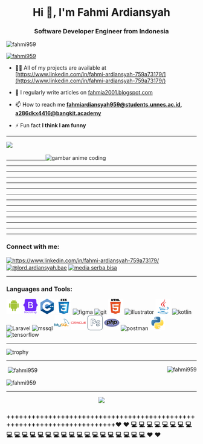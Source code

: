 <h1 align="center">Hi 👋, I'm Fahmi Ardiansyah</h1>
<h3 align="center">Software Developer Engineer from Indonesia</h3>


<p align="left"> <img src="https://komarev.com/ghpvc/?username=fahmi959&label=Profile%20views&color=0e75b6&style=flat" alt="fahmi959" /> </p>

<p align="left"> <a href="https://github.com/fahmi959/github-profile-trophy"><img src="https://github-profile-trophy.vercel.app/?username=ryo-ma&theme=discord" alt="fahmi959" /></a> </p>


- 👨‍💻 All of my projects are available at [https://www.linkedin.com/in/fahmi-ardiansyah-759a73179/](https://www.linkedin.com/in/fahmi-ardiansyah-759a73179/)

- 📝 I regularly write articles on [fahmia2001.blogspot.com](fahmia2001.blogspot.com)

- 📫 How to reach me **fahmiardiansyah959@students.unnes.ac.id, a286dkx4416@bangkit.academy**

- ⚡ Fun fact **I think I am funny**  
<hr>

<img align='left' width ="400" src="https://i.pinimg.com/originals/e8/f4/53/e8f453469a3ec97ecd354df465d73913.gif">
<br><br>
<img align= "right" alt ="gambar anime coding" width ="400" src="https://developers.giphy.com/branch/master/static/api-512d36c09662682717108a38bbb5c57d.gif">

<hr><hr><hr><hr><hr><hr><hr><hr><hr><hr><hr><hr><hr><hr>


<h3 align="left">Connect with me: </h3>

<p align="left">
<a href="https://www.linkedin.com/in/fahmi-ardiansyah-759a73179/" target="blank"><img align="center" src="https://raw.githubusercontent.com/rahuldkjain/github-profile-readme-generator/master/src/images/icons/Social/linked-in-alt.svg" alt="https://www.linkedin.com/in/fahmi-ardiansyah-759a73179/" height="30" width="40" /></a>
<a href="https://instagram.com/ardgamingfahmi" target="blank"><img align="center" src="https://raw.githubusercontent.com/rahuldkjain/github-profile-readme-generator/master/src/images/icons/Social/instagram.svg" alt="@lord.ardiansyah.bae" height="30" width="40" /></a>
<a href="https://www.youtube.com/@mediaserbabisa1474/videos"  target="blank"><img align="center" src="https://raw.githubusercontent.com/rahuldkjain/github-profile-readme-generator/master/src/images/icons/Social/youtube.svg" alt="media serba bisa" height="30" width="40" /></a>
</p><hr>



<h3 align="left">Languages and Tools:</h3>
<p align="left"> 
<img src="https://raw.githubusercontent.com/devicons/devicon/master/icons/android/android-original-wordmark.svg" alt="android" width="40" height="40"/>
<img src="https://raw.githubusercontent.com/devicons/devicon/master/icons/bootstrap/bootstrap-plain-wordmark.svg" alt="bootstrap" width="40" height="40"/>
<img src="https://raw.githubusercontent.com/devicons/devicon/master/icons/cplusplus/cplusplus-original.svg" alt="cplusplus" width="40" height="40"/>
<img src="https://raw.githubusercontent.com/devicons/devicon/master/icons/css3/css3-original-wordmark.svg" alt="css3" width="40" height="40"/>
<img src="https://www.vectorlogo.zone/logos/figma/figma-icon.svg" alt="figma" width="40" height="40"/>
<img src="https://www.vectorlogo.zone/logos/git-scm/git-scm-icon.svg" alt="git" width="40" height="40"/>
<img src="https://raw.githubusercontent.com/devicons/devicon/master/icons/html5/html5-original-wordmark.svg" alt="html5" width="40" height="40"/>
<img src="https://www.vectorlogo.zone/logos/adobe_illustrator/adobe_illustrator-icon.svg" alt="illustrator" width="40" height="40"/>
<img src="https://raw.githubusercontent.com/devicons/devicon/master/icons/java/java-original.svg" alt="java" width="40" height="40"/>
<img src="https://www.vectorlogo.zone/logos/kotlinlang/kotlinlang-icon.svg" alt="kotlin" width="40" height="40"/>
<img src="https://laravel.com/assets/img/components/logo-laravel.svg" alt="Laravel" width="40" height="40"/>
<img src="https://www.svgrepo.com/show/303229/microsoft-sql-server-logo.svg" alt="mssql" width="40" height="40"/>
<img src="https://raw.githubusercontent.com/devicons/devicon/master/icons/mysql/mysql-original-wordmark.svg" alt="mysql" width="40" height="40"/>
<img src="https://raw.githubusercontent.com/devicons/devicon/master/icons/oracle/oracle-original.svg" alt="oracle" width="40" height="40"/>
<img src="https://raw.githubusercontent.com/devicons/devicon/master/icons/photoshop/photoshop-line.svg" alt="photoshop" width="40" height="40"/>
<img src="https://raw.githubusercontent.com/devicons/devicon/master/icons/php/php-original.svg" alt="php" width="40" height="40"/>
<img src="https://www.vectorlogo.zone/logos/getpostman/getpostman-icon.svg" alt="postman" width="40" height="40"/>
<img src="https://raw.githubusercontent.com/devicons/devicon/master/icons/python/python-original.svg" alt="python" width="40" height="40"/>
<img src="https://www.vectorlogo.zone/logos/tensorflow/tensorflow-icon.svg" alt="tensorflow" width="40" height="40"/>
</p><hr>

![trophy](https://skillicons.dev/icons?i=androidstudio,kotlin,java,gradle,arduino,react,figma,xd,idea,vscode,py,stackoverflow,git,github,postman,firebase,mongodb,supabase&perline=18)
<hr>


<p><img align="right" src="https://github-readme-stats.vercel.app/api/top-langs?username=fahmi959&show_icons=true&locale=en&layout=compact&include_all_commits=true&theme=defaultk&langs_count=30" alt="fahmi959"/></p>


<p>&nbsp;<img align="center" src="https://github-readme-stats.vercel.app/api?username=fahmi959&show_icons=true&locale=en&include_all_commits=true&theme=default" alt="fahmi959" /></p>


<p><img align="center" src="https://github-readme-streak-stats.herokuapp.com/?user=fahmi959&theme=default" alt="fahmi959" /> </p>
<hr>


<p align="center">
  <img width="700" src="https://github-profile-summary-cards.vercel.app/api/cards/profile-details?username=fahmi959&theme=nord_dark"/>
</p>


###  +++++++++++++++++++++++++++++++++++++++++++++++++++++++++++++++++++++++❤️ ❤️ 💻 💻 💻 💻 💻 💻 💻 💻 💻 💻 💻 💻 💻 💻 💻 💻 💻 💻 💻 💻 💻 💻 💻 💻 💻 💻 ❤️ ❤️ 





